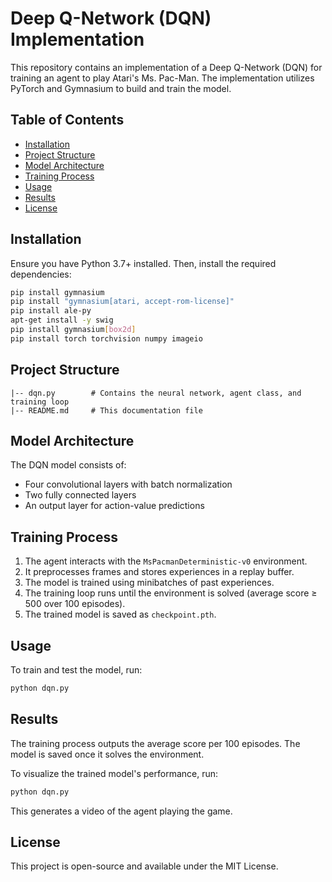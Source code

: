 # Deep Q-Network (DQN) Implementation

This repository contains an implementation of a Deep Q-Network (DQN) for training an agent to play Atari's Ms. Pac-Man. The implementation utilizes PyTorch and Gymnasium to build and train the model.

## Table of Contents

- [Installation](#installation)
- [Project Structure](#project-structure)
- [Model Architecture](#model-architecture)
- [Training Process](#training-process)
- [Usage](#usage)
- [Results](#results)
- [License](#license)

## Installation

Ensure you have Python 3.7+ installed. Then, install the required dependencies:

```sh
pip install gymnasium
pip install "gymnasium[atari, accept-rom-license]"
pip install ale-py
apt-get install -y swig
pip install gymnasium[box2d]
pip install torch torchvision numpy imageio
```

## Project Structure

```
|-- dqn.py        # Contains the neural network, agent class, and training loop
|-- README.md     # This documentation file
```

## Model Architecture

The DQN model consists of:

- Four convolutional layers with batch normalization
- Two fully connected layers
- An output layer for action-value predictions

## Training Process

1. The agent interacts with the `MsPacmanDeterministic-v0` environment.
2. It preprocesses frames and stores experiences in a replay buffer.
3. The model is trained using minibatches of past experiences.
4. The training loop runs until the environment is solved (average score ≥ 500 over 100 episodes).
5. The trained model is saved as `checkpoint.pth`.

## Usage

To train and test the model, run:

```sh
python dqn.py
```

## Results

The training process outputs the average score per 100 episodes. The model is saved once it solves the environment.

To visualize the trained model's performance, run:

```sh
python dqn.py
```

This generates a video of the agent playing the game.

## License

This project is open-source and available under the MIT License.


